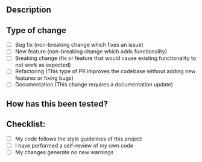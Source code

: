 ## Description

## Type of change

- [ ] Bug fix (non-breaking change which fixes an issue)
- [ ] New feature (non-breaking change which adds functionality)
- [ ] Breaking change (fix or feature that would cause existing functionality to not work as expected)
- [ ] Refactoring (This type of PR improves the codebase without adding new features or fixing bugs)
- [ ] Documentation (This change requires a documentation update)

## How has this been tested?

## Checklist:

- [ ] My code follows the style guidelines of this project
- [ ] I have performed a self-review of my own code
- [ ] My changes generate no new warnings
